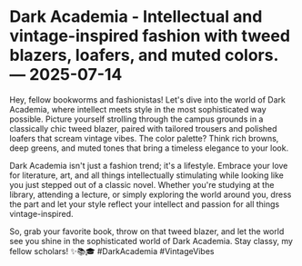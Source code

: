 # Dark Academia - Intellectual and vintage-inspired fashion with tweed blazers, loafers, and muted colors. — 2025-07-14

Hey, fellow bookworms and fashionistas! Let's dive into the world of Dark Academia, where intellect meets style in the most sophisticated way possible. Picture yourself strolling through the campus grounds in a classically chic tweed blazer, paired with tailored trousers and polished loafers that scream vintage vibes. The color palette? Think rich browns, deep greens, and muted tones that bring a timeless elegance to your look.

Dark Academia isn't just a fashion trend; it's a lifestyle. Embrace your love for literature, art, and all things intellectually stimulating while looking like you just stepped out of a classic novel. Whether you're studying at the library, attending a lecture, or simply exploring the world around you, dress the part and let your style reflect your intellect and passion for all things vintage-inspired.

So, grab your favorite book, throw on that tweed blazer, and let the world see you shine in the sophisticated world of Dark Academia. Stay classy, my fellow scholars! ✨📚🎓 #DarkAcademia #VintageVibes